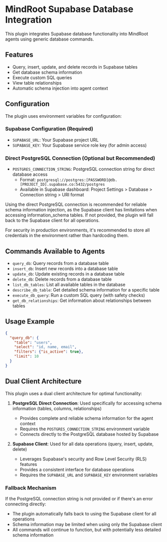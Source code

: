 # MindRoot Supabase Database Integration

This plugin integrates Supabase database functionality into MindRoot agents using generic database commands.

## Features

- Query, insert, update, and delete records in Supabase tables
- Get database schema information
- Execute custom SQL queries
- View table relationships
- Automatic schema injection into agent context

## Configuration

The plugin uses environment variables for configuration:

### Supabase Configuration (Required)
- `SUPABASE_URL`: Your Supabase project URL
- `SUPABASE_KEY`: Your Supabase service role key (for admin access)

### Direct PostgreSQL Connection (Optional but Recommended)
- `POSTGRES_CONNECTION_STRING`: PostgreSQL connection string for direct database access
  - Format: `postgresql://postgres:[PASSWORD]@db.[PROJECT_ID].supabase.co:5432/postgres`
  - Available in Supabase dashboard: Project Settings > Database > Connection string > URI format

Using the direct PostgreSQL connection is recommended for reliable schema information injection, as the Supabase client has limitations when accessing information_schema tables. If not provided, the plugin will fall back to the Supabase client for all operations.

For security in production environments, it's recommended to store all credentials in the environment rather than hardcoding them.

## Commands Available to Agents

- `query_db`: Query records from a database table
- `insert_db`: Insert new records into a database table
- `update_db`: Update existing records in a database table
- `delete_db`: Delete records from a database table
- `list_db_tables`: List all available tables in the database
- `describe_db_table`: Get detailed schema information for a specific table
- `execute_db_query`: Run a custom SQL query (with safety checks)
- `get_db_relationships`: Get information about relationships between tables

## Usage Example

```json
{
  "query_db": {
    "table": "users", 
    "select": "id, name, email", 
    "filters": {"is_active": true}, 
    "limit": 10
  }
}
```

## Dual Client Architecture

This plugin uses a dual client architecture for optimal functionality:

1. **PostgreSQL Direct Connection**: Used specifically for accessing schema information (tables, columns, relationships)
   - Provides complete and reliable schema information for the agent context
   - Requires the `POSTGRES_CONNECTION_STRING` environment variable
   - Connects directly to the PostgreSQL database hosted by Supabase

2. **Supabase Client**: Used for all data operations (query, insert, update, delete)
   - Leverages Supabase's security and Row Level Security (RLS) features
   - Provides a consistent interface for database operations
   - Requires the `SUPABASE_URL` and `SUPABASE_KEY` environment variables

### Fallback Mechanism

If the PostgreSQL connection string is not provided or if there's an error connecting directly:

- The plugin automatically falls back to using the Supabase client for all operations
- Schema information may be limited when using only the Supabase client
- All commands will continue to function, but with potentially less detailed schema information
